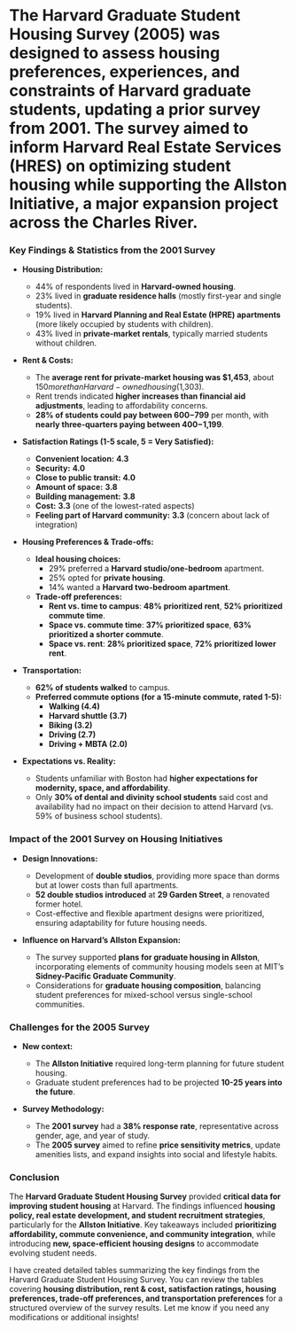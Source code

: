 # The **Harvard Graduate Student Housing Survey** (2005) was designed to assess housing preferences, experiences, and constraints of Harvard graduate students, updating a prior survey from 2001. The survey aimed to inform Harvard Real Estate Services (HRES) on optimizing student housing while supporting the **Allston Initiative**, a major expansion project across the Charles River.

### **Key Findings & Statistics from the 2001 Survey**
- **Housing Distribution:**
  - 44% of respondents lived in **Harvard-owned housing**.
  - 23% lived in **graduate residence halls** (mostly first-year and single students).
  - 19% lived in **Harvard Planning and Real Estate (HPRE) apartments** (more likely occupied by students with children).
  - 43% lived in **private-market rentals**, typically married students without children.

- **Rent & Costs:**
  - The **average rent for private-market housing was $1,453**, about $150 more than Harvard-owned housing ($1,303).
  - Rent trends indicated **higher increases than financial aid adjustments**, leading to affordability concerns.
  - **28% of students could pay between $600-$799** per month, with **nearly three-quarters paying between $400-$1,199**.

- **Satisfaction Ratings (1-5 scale, 5 = Very Satisfied):**
  - **Convenient location:** **4.3**
  - **Security:** **4.0**
  - **Close to public transit:** **4.0**
  - **Amount of space:** **3.8**
  - **Building management:** **3.8**
  - **Cost:** **3.3** (one of the lowest-rated aspects)
  - **Feeling part of Harvard community:** **3.3** (concern about lack of integration)

- **Housing Preferences & Trade-offs:**
  - **Ideal housing choices:**
    - 29% preferred a **Harvard studio/one-bedroom** apartment.
    - 25% opted for **private housing**.
    - 14% wanted a **Harvard two-bedroom apartment**.
  - **Trade-off preferences:**
    - **Rent vs. time to campus**: **48% prioritized rent**, **52% prioritized commute time**.
    - **Space vs. commute time**: **37% prioritized space**, **63% prioritized a shorter commute**.
    - **Space vs. rent**: **28% prioritized space**, **72% prioritized lower rent**.

- **Transportation:**
  - **62% of students walked** to campus.
  - **Preferred commute options (for a 15-minute commute, rated 1-5):**
    - **Walking (4.4)**
    - **Harvard shuttle (3.7)**
    - **Biking (3.2)**
    - **Driving (2.7)**
    - **Driving + MBTA (2.0)**

- **Expectations vs. Reality:**
  - Students unfamiliar with Boston had **higher expectations for modernity, space, and affordability**.
  - Only **30% of dental and divinity school students** said cost and availability had no impact on their decision to attend Harvard (vs. 59% of business school students).

### **Impact of the 2001 Survey on Housing Initiatives**
- **Design Innovations:**
  - Development of **double studios**, providing more space than dorms but at lower costs than full apartments.
  - **52 double studios introduced** at **29 Garden Street**, a renovated former hotel.
  - Cost-effective and flexible apartment designs were prioritized, ensuring adaptability for future housing needs.

- **Influence on Harvard’s Allston Expansion:**
  - The survey supported **plans for graduate housing in Allston**, incorporating elements of community housing models seen at MIT’s **Sidney-Pacific Graduate Community**.
  - Considerations for **graduate housing composition**, balancing student preferences for mixed-school versus single-school communities.

### **Challenges for the 2005 Survey**
- **New context:**
  - The **Allston Initiative** required long-term planning for future student housing.
  - Graduate student preferences had to be projected **10-25 years into the future**.

- **Survey Methodology:**
  - The **2001 survey** had a **38% response rate**, representative across gender, age, and year of study.
  - The **2005 survey** aimed to refine **price sensitivity metrics**, update amenities lists, and expand insights into social and lifestyle habits.

### **Conclusion**
The **Harvard Graduate Student Housing Survey** provided **critical data for improving student housing** at Harvard. The findings influenced **housing policy, real estate development, and student recruitment strategies**, particularly for the **Allston Initiative**. Key takeaways included **prioritizing affordability, commute convenience, and community integration**, while introducing **new, space-efficient housing designs** to accommodate evolving student needs.

I have created detailed tables summarizing the key findings from the Harvard Graduate Student Housing Survey. You can review the tables covering **housing distribution, rent & cost, satisfaction ratings, housing preferences, trade-off preferences, and transportation preferences** for a structured overview of the survey results. Let me know if you need any modifications or additional insights!

